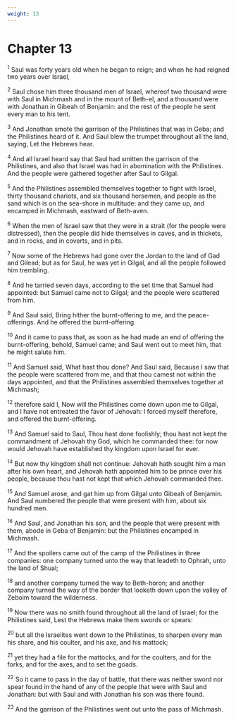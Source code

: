 ```yaml
---
weight: 13
---
```


# Chapter 13

<sup>1</sup> Saul was forty years old when he began to reign; and when he had reigned two years over Israel, 

<sup>2</sup> Saul chose him three thousand men of Israel, whereof two thousand were with Saul in Michmash and in the mount of Beth-el, and a thousand were with Jonathan in Gibeah of Benjamin: and the rest of the people he sent every man to his tent. 

<sup>3</sup> And Jonathan smote the garrison of the Philistines that was in Geba; and the Philistines heard of it. And Saul blew the trumpet throughout all the land, saying, Let the Hebrews hear. 

<sup>4</sup> And all Israel heard say that Saul had smitten the garrison of the Philistines, and also that Israel was had in abomination with the Philistines. And the people were gathered together after Saul to Gilgal. 

<sup>5</sup> And the Philistines assembled themselves together to fight with Israel, thirty thousand chariots, and six thousand horsemen, and people as the sand which is on the sea-shore in multitude: and they came up, and encamped in Michmash, eastward of Beth-aven. 

<sup>6</sup> When the men of Israel saw that they were in a strait (for the people were distressed), then the people did hide themselves in caves, and in thickets, and in rocks, and in coverts, and in pits. 

<sup>7</sup> Now some of the Hebrews had gone over the Jordan to the land of Gad and Gilead; but as for Saul, he was yet in Gilgal, and all the people followed him trembling. 

<sup>8</sup> And he tarried seven days, according to the set time that Samuel had appointed: but Samuel came not to Gilgal; and the people were scattered from him. 

<sup>9</sup> And Saul said, Bring hither the burnt-offering to me, and the peace-offerings. And he offered the burnt-offering. 

<sup>10</sup> And it came to pass that, as soon as he had made an end of offering the burnt-offering, behold, Samuel came; and Saul went out to meet him, that he might salute him. 

<sup>11</sup> And Samuel said, What hast thou done? And Saul said, Because I saw that the people were scattered from me, and that thou camest not within the days appointed, and that the Philistines assembled themselves together at Michmash; 

<sup>12</sup> therefore said I, Now will the Philistines come down upon me to Gilgal, and I have not entreated the favor of Jehovah: I forced myself therefore, and offered the burnt-offering. 

<sup>13</sup> And Samuel said to Saul, Thou hast done foolishly; thou hast not kept the commandment of Jehovah thy God, which he commanded thee: for now would Jehovah have established thy kingdom upon Israel for ever. 

<sup>14</sup> But now thy kingdom shall not continue: Jehovah hath sought him a man after his own heart, and Jehovah hath appointed him to be prince over his people, because thou hast not kept that which Jehovah commanded thee. 

<sup>15</sup> And Samuel arose, and gat him up from Gilgal unto Gibeah of Benjamin. And Saul numbered the people that were present with him, about six hundred men. 

<sup>16</sup> And Saul, and Jonathan his son, and the people that were present with them, abode in Geba of Benjamin: but the Philistines encamped in Michmash. 

<sup>17</sup> And the spoilers came out of the camp of the Philistines in three companies: one company turned unto the way that leadeth to Ophrah, unto the land of Shual; 

<sup>18</sup> and another company turned the way to Beth-horon; and another company turned the way of the border that looketh down upon the valley of Zeboim toward the wilderness. 

<sup>19</sup> Now there was no smith found throughout all the land of Israel; for the Philistines said, Lest the Hebrews make them swords or spears: 

<sup>20</sup> but all the Israelites went down to the Philistines, to sharpen every man his share, and his coulter, and his axe, and his mattock; 

<sup>21</sup> yet they had a file for the mattocks, and for the coulters, and for the forks, and for the axes, and to set the goads. 

<sup>22</sup> So it came to pass in the day of battle, that there was neither sword nor spear found in the hand of any of the people that were with Saul and Jonathan: but with Saul and with Jonathan his son was there found. 

<sup>23</sup> And the garrison of the Philistines went out unto the pass of Michmash. 



